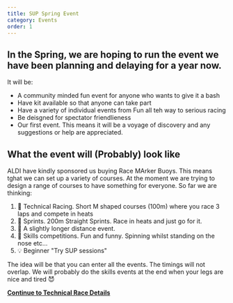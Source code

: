 ```yaml
---
title: SUP Spring Event
category: Events
order: 1
---
```


## In the Spring, we are hoping to run the event we have been planning and delaying for a year now. 
It will be:
- A community minded fun event for anyone who wants to give it a bash
- Have kit available so that anyone can take part
- Have a variety of individual events from Fun all teh way to serious racing
- Be deisgned for spectator friendlieness
- Our first event. This means it will be a voyage of discovery and any suggestions or help are appreciated.

## What the event will (Probably) look like

ALDI   have kindly sponsored us buying Race MArker Buoys. 
This means tghat we can set up a variety of courses. 
At the moment we are trying to design a range of courses to have something for everyone.
So far we are thinking:
1.  🏁 Technical Racing. Short M shaped courses (100m) where you race 3 laps and compete in heats
2.  🏁 Sprints. 200m Straight Sprints. Race in heats and just go for it.
3.  🏁 A slightly longer distance event.
4.  📐 Skills competitions. Fun and funny. Spinning whilst standing on the nose etc...
5.  💡 Beginner "Try SUP sessions"  

The idea will be that you can enter all the events. 
The timings will not overlap.
We will probably do the skills events at the end when your legs are nice and tired 😈





**[Continue to Technical Race Details](/clyde/Content/101.md/)**
